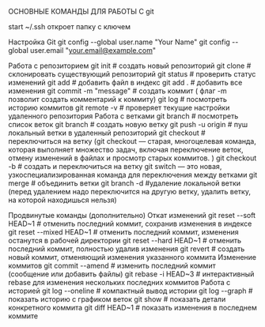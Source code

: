 ОСНОВНЫЕ КОМАНДЫ ДЛЯ РАБОТЫ С git

start ~/.ssh           откроет папку с ключем

Настройка Git
git config --global user.name "Your Name"
git config --global user.email "your.email@example.com"


Работа с репозиторием
git init                   # создать новый репозиторий
git clone <url>            # склонировать существующий репозиторий
git status                 # проверить статус изменений
git add <file>             # добавить файл в индекс
git add .                  # добавить все изменения
git commit -m "message"    # создать коммит ( флаг -m позволит создать комментарий к коммиту)
git log                    # посмотреть историю коммитов
git remote -v       # проверяет текущие настройки удаленного репозитория
Работа с ветками
git branch                 # посмотреть список веток
git branch <name>          # создать новую ветку
git push -u origin <branch> # пуш локальный ветки в удаленный репозиторий
git checkout <branch>      # переключиться на ветку (git checkout — старая, многоцелевая команда, которая выполняет множество задач, включая переключение веток, отмену изменений в файлах и просмотр старых коммитов. )
git checkout -b <name>     # создать и переключиться на ветку
git switch — это новая, узкоспециализированная команда для переключения между ветками
git merge <branch>         # объединить ветки
git branch -d <branch> #удаление локальной ветки (перед удалением надо переключится на другую ветку, удалить ветку, на которой находишься нельзя)


Продвинутые команды (дополнительно)
Откат изменений
git reset --soft HEAD~1    # отменить последний коммит, сохранив изменения в индексе
git reset --mixed HEAD~1   # отменить последний коммит, изменения останутся в рабочей директории
git reset --hard HEAD~1    # отменить последний коммит, полностью удалив изменения
git revert <commit-hash>   # создать новый коммит, отменяющий изменения указанного коммита
Изменение коммитов
git commit --amend         # изменить последний коммит (сообщение или добавить файлы)
git rebase -i HEAD~3       # интерактивный rebase для изменения нескольких последних коммитов
Работа с историей
git log --oneline          # компактный вывод истории
git log --graph            # показать историю с графиком веток
git show <commit-hash>     # показать детали конкретного коммита
git diff HEAD~1            # показать изменения в последнем коммите
